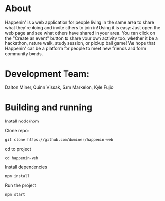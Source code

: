 # About

Happenin' is a web application for people living in the same area to share what they're doing and invite others to join in! Using it is easy: Just open the web page and see what others have shared in your area. You can click on the "Create an event" button to share your own activity too, whether it be a hackathon, nature walk, study session, or pickup ball game! We hope that Happenin' can be a platform for people to meet new friends and form community bonds. 

# Development Team:

Dalton Miner, Quinn Vissak, Sam Markelon, Kyle Fujio

# Building and running

Install node/npm

Clone repo:
```
git clone https://github.com/dwminer/happenin-web
```

cd to project

```
cd happenin-web
```

Install dependencies
```
npm install
```

Run the project
```
npm start
```
